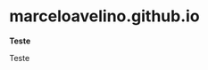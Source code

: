# marceloavelino.github.io
<html>
    <head>
        <p><b>Teste</b></p>
    </head>
    <body>
        <p>Teste</p>
    </body>
</html>
